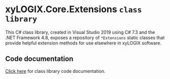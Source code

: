 # xyLOGIX.Core.Extensions `class library`

This C# class library, created in Visual Studio 2019 using C# 7.3 and the .NET Framework 4.8, exposes a repository of `*Extensions` static classes that provide helpful extension methods for use elsewhere in xyLOGIX software.

## Code documentation
[Click here](https://github.com/astrohart/xyLOGIX.Core.Extensions.VS2019/blob/master/xyLOGIX.Core.Extensions/README.md) for class library code documentation.